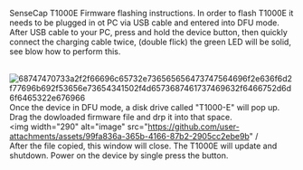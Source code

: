 SenseCap T1000E Firmware flashing instructions.
In order to flash T1000E it needs to be plugged in ot PC via USB cable and entered into DFU mode.
After USB cable to your PC, press and hold the device button, then quickly connect the charging cable twice, (double flick) 
the green LED will be solid, see blow how to perform this.<br><br>

![68747470733a2f2f66696c65732e736565656473747564696f2e636f6d2f77696b692f53656e73654341502f4d6573687461737469632f6466752d6d6f6465322e676966](https://github.com/user-attachments/assets/c1a4794d-bfb5-46f1-a8e9-a58319fe1953)<br>
Once the device in DFU mode, a disk drive called  "T1000-E" will pop up.
Drag the dowloaded firmware file and drp it into that space.<br>
<img width="290" alt="image" src="https://github.com/user-attachments/assets/99fa836a-365b-4166-87b2-2905cc2ebe9b" /<br>
After the file copied, this window will close.
The T1000E will update and shutdown. Power on the device by single press the button.
